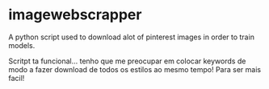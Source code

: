 # imagewebscrapper
A python script used to download alot of pinterest images in order to train models.


Scritpt ta funcional... tenho que me preocupar em colocar keywords de modo a fazer download de todos os estilos ao mesmo tempo! Para ser mais facil! 